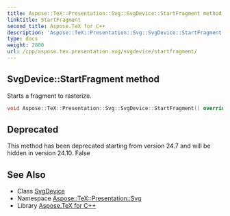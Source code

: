 ```yaml
---
title: Aspose::TeX::Presentation::Svg::SvgDevice::StartFragment method
linktitle: StartFragment
second_title: Aspose.TeX for C++
description: 'Aspose::TeX::Presentation::Svg::SvgDevice::StartFragment method. Starts a fragment to rasterize in C++.'
type: docs
weight: 2800
url: /cpp/aspose.tex.presentation.svg/svgdevice/startfragment/
---
```

## SvgDevice::StartFragment method


Starts a fragment to rasterize.

```cpp
void Aspose::TeX::Presentation::Svg::SvgDevice::StartFragment() override
```


## Deprecated
This method has been deprecated starting from version 24.7 and will be hidden in version 24.10. False 

## See Also

* Class [SvgDevice](../)
* Namespace [Aspose::TeX::Presentation::Svg](../../)
* Library [Aspose.TeX for C++](../../../)
